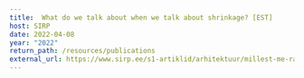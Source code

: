 ```yaml
---
title:  What do we talk about when we talk about shrinkage? [EST]
host: SIRP
date: 2022-04-08
year: "2022"
return_path: /resources/publications
external_url: https://www.sirp.ee/s1-artiklid/arhitektuur/millest-me-raagime-kui-raagime-kahanemisest/
---
```

